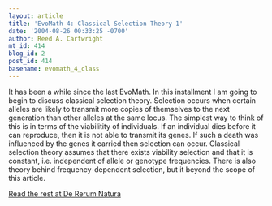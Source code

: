 ```yaml
---
layout: article
title: 'EvoMath 4: Classical Selection Theory 1'
date: '2004-08-26 00:33:25 -0700'
author: Reed A. Cartwright
mt_id: 414
blog_id: 2
post_id: 414
basename: evomath_4_class
---
```

It has been a while since the last EvoMath.  In this installment I am going to begin to discuss classical selection theory.  Selection occurs when certain alleles are likely to transmit more copies of themselves to the next generation than other alleles at the same locus.  The simplest way to think of this is in terms of the viabilitity of individuals.  If an individual dies before it can reproduce, then it is not able to transmit its genes.  If such a death was influenced by the genes it carried then selection can occur.  Classical selection theory assumes that there exists viability selection and that it is constant, i.e. independent of allele or genotype frequencies.  There is also theory behind frequency-dependent selection, but it beyond the scope of this article.

[Read the rest at De Rerum Natura](http://www.dererumnatura.us/archives/2004/08/evomath_4_class.html)
